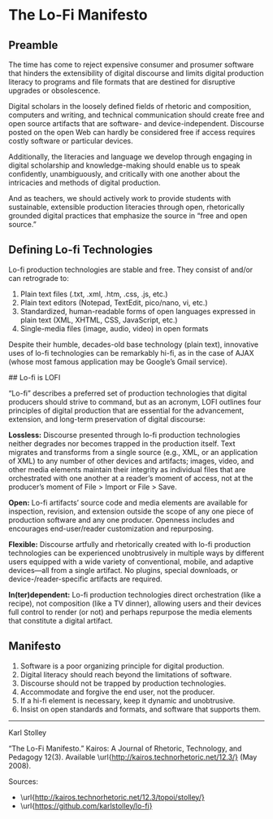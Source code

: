 # The Lo-Fi Manifesto

## Preamble

The time has come to reject expensive consumer and prosumer software that hinders the extensibility of digital discourse and limits digital production literacy to programs and file formats that are destined for disruptive upgrades or obsolescence.

Digital scholars in the loosely defined fields of rhetoric and composition, computers and writing, and technical communication should create free and open source artifacts that are software- and device-independent. Discourse posted on the open Web can hardly be considered free if access requires costly software or particular devices.

Additionally, the literacies and language we develop through engaging in digital scholarship and knowledge-making should enable us to speak confidently, unambiguously, and critically with one another about the intricacies and methods of digital production.

And as teachers, we should actively work to provide students with sustainable, extensible production literacies through open, rhetorically grounded digital practices that emphasize the source in “free and open source.”

## Defining Lo-fi Technologies

Lo-fi production technologies are stable and free. They consist of and/or can retrograde to:

1. Plain text files (.txt, .xml, .htm, .css, .js, etc.)
2. Plain text editors (Notepad, TextEdit, pico/nano, vi, etc.)
3. Standardized, human-readable forms of open languages expressed in plain text (XML, XHTML, CSS, JavaScript, etc.)
4. Single-media files (image, audio, video) in open formats

Despite their humble, decades-old base technology (plain text), innovative uses of lo-fi technologies can be remarkably hi-fi, as in the case of AJAX (whose most famous application may be Google’s Gmail service).

## Lo-fi is LOFI

“Lo-fi” describes a preferred set of production technologies that digital producers should strive to command, but as an acronym, LOFI outlines four principles of digital production that are essential for the advancement, extension, and long-term preservation of digital discourse:

**Lossless:** Discourse presented through lo-fi production technologies neither degrades nor becomes trapped in the production itself. Text migrates and transforms from a single source (e.g., XML, or an application of XML) to any number of other devices and artifacts; images, video, and other media elements maintain their integrity as individual files that are orchestrated with one another at a reader’s moment of access, not at the producer’s moment of File > Import or File > Save.

**Open:** Lo-fi artifacts’ source code and media elements are available for inspection, revision, and extension outside the scope of any one piece of production software and any one producer. Openness includes and encourages end-user/reader customization and repurposing.

**Flexible:** Discourse artfully and rhetorically created with lo-fi production technologies can be experienced unobtrusively in multiple ways by different users equipped with a wide variety of conventional, mobile, and adaptive devices—all from a single artifact. No plugins, special downloads, or device-/reader-specific artifacts are required.

**In(ter)dependent:** Lo-fi production technologies direct orchestration (like a recipe), not composition (like a TV dinner), allowing users and their devices full control to render (or not) and perhaps repurpose the media elements that constitute a digital artifact.

## Manifesto

1. Software is a poor organizing principle for digital production.
2. Digital literacy should reach beyond the limitations of software.
3. Discourse should not be trapped by production technologies.
4. Accommodate and forgive the end user, not the producer.
5. If a hi-fi element is necessary, keep it dynamic and unobtrusive.
6. Insist on open standards and formats, and software that supports them.

----

Karl Stolley

“The Lo-Fi Manifesto.” Kairos: A Journal of Rhetoric, Technology, and Pedagogy 12(3). Available \url{http://kairos.technorhetoric.net/12.3/} (May 2008).

Sources: 

* \url{http://kairos.technorhetoric.net/12.3/topoi/stolley/}
* \url{https://github.com/karlstolley/lo-fi}

